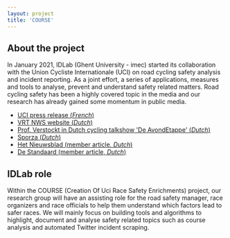 ```yaml
---
layout: project
title: 'COURSE'
---
```


## About the project
In January 2021, IDLab (Ghent University - imec) started its collaboration with the Union Cycliste Internationale (UCI) on road cycling safety analysis and incident reporting. As a joint effort, a series of applications, measures and tools to analyse, prevent and understand safety related matters. Road cycling safety has been a highly covered topic in the media and our research has already gained some momentum in public media. 

* [UCI press release (*French*)](https://www.uci.org/fr/inside-uci/press-releases/l-uci-publie-un-guide-sur-la-securite-des-coureurs-lors-des--preuves-sur-route)
* [VRT NWS website (*Dutch*)](https://www.vrt.be/vrtnws/nl/2021/02/03/ugent-onderzoek-wielrennen-valpartijen/)
* [Prof. Verstockt in Dutch cycling talkshow 'De AvondEtappe' (*Dutch*)](https://nos.nl/collectie/13847/artikel/2346116-veiligheidsmodel-analyseert-tour-etappe-5-en-10-het-gevaarlijkst)
* [Sporza (*Dutch*)](https://sporza.be/nl/2020/09/02/veiligheid-sprints-ronde-van-frankrijk-id-lab/)
* [Het Nieuwsblad (member article, *Dutch*)](https://www.nieuwsblad.be/cnt/dmf20210202_94146841)
* [De Standaard (member article, *Dutch*)](https://www.standaard.be/cnt/dmf20210224_98014045)

## IDLab role
Within the COURSE (Creation Of Uci Race Safety Enrichments) project, our research group will have an assisting role for the road safety manager, race organizers and race officials to help them understand which factors lead to safer races. We will mainly focus on building tools and algorithms to highlight, document and analyse safety related topics such as course analysis and automated Twitter incident scraping. 
